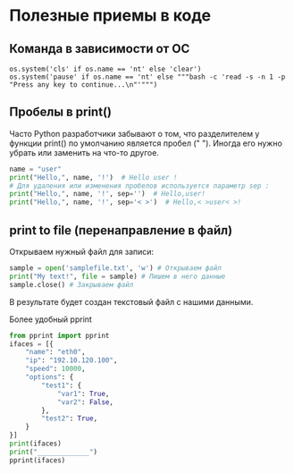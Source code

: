 # Полезные приемы в коде

## Команда в зависимости от ОС

```os.system('cls' if os.name == 'nt' else 'clear')```  
```os.system('pause' if os.name == 'nt' else """bash -c 'read -s -n 1 -p "Press any key to continue...\n"'""")```

## Пробелы в print()
Часто Python разработчики забывают о том, что разделителем у функции print() по умолчанию является пробел (" "). Иногда его нужно убрать или заменить на что-то другое.
```python
name = "user"
print("Hello,", name, '!')  # Hello user !
# Для удаления или изменения пробелов используется параметр sep :
print("Hello,", name, '!', sep='')  # Hello,user!
print("Hello,", name, '!', sep='< >')  # Hello,< >user< >!
```

## print to file (перенаправление в файл)
Открываем нужный файл для записи:
```python
sample = open('samplefile.txt', 'w') # Открываем файл
print("My text!", file = sample) # Пишем в него данные
sample.close() # Закрываем файл
```
В результате будет создан текстовый файл с нашими данными.

Более удобный pprint
```python
from pprint import pprint
ifaces = [{
    "name": "eth0",
    "ip": "192.10.120.100",
    "speed": 10000,
    "options": {
        "test1": {
            "var1": True,
            "var2": False,
        },
        "test2": True,
    }
}]
print(ifaces)
print("_____________")
pprint(ifaces)
```